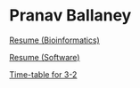 # Pranav Ballaney

[Resume (Bioinformatics)](https://ballaneypranav.github.io/resume_bioinformatics.pdf)

[Resume (Software)](https://ballaneypranav.github.io/resume_software.pdf)

[Time-table for 3-2](https://ballaneypranav.github.io/time-table.png)
